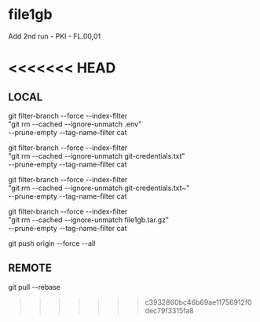 # file1gb

Add 2nd run - PKI - FL.00,01

<<<<<<< HEAD
=======
## LOCAL
git filter-branch --force --index-filter \
  "git rm --cached --ignore-unmatch .env" \
  --prune-empty --tag-name-filter cat

git filter-branch --force --index-filter \
  "git rm --cached --ignore-unmatch git-credentials.txt" \
  --prune-empty --tag-name-filter cat

git filter-branch --force --index-filter \
  "git rm --cached --ignore-unmatch git-credentials.txt~" \
  --prune-empty --tag-name-filter cat

git filter-branch --force --index-filter \
  "git rm --cached --ignore-unmatch file1gb.tar.gz" \
  --prune-empty --tag-name-filter cat

git push origin --force --all

## REMOTE
git pull --rebase
>>>>>>> c3932860bc46b69ae11756912f0dec79f3315fa8
